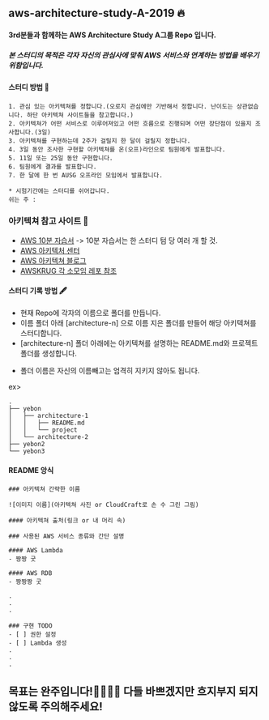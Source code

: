 ## aws-architecture-study-A-2019 🔥

#### 3rd분들과 함께하는 AWS Architecture Study A그룹 Repo 입니다.

##### 본 스터디의 목적은 각자 자신의 관심사에 맞춰 AWS 서비스와 연계하는 방법을 배우기 위함입니다.

#### 스터디 방법 🚀

~~~
1. 관심 있는 아키텍쳐를 정합니다.(오로지 관심에만 기반해서 정합니다. 난이도는 상관없습니다. 하단 아키텍쳐 사이트들을 참고합니다.)
2. 아키텍쳐가 어떤 서비스로 이루어져있고 어떤 흐름으로 진행되며 어떤 장단점이 있을지 조사합니다.(3일)
3. 아키텍쳐를 구현하는데 2주가 걸릴지 한 달이 걸릴지 정합니다.
4. 3일 동안 조사한 구현할 아키텍쳐를 온(오프)라인으로 팀원에게 발표합니다.
5. 11일 또는 25일 동안 구현합니다.
6. 팀원에게 결과를 발표합니다.
7. 한 달에 한 번 AUSG 오프라인 모임에서 발표합니다.

* 시험기간에는 스터디를 쉬어갑니다.
쉬는 주 : 
~~~

### 아키텍쳐 참고 사이트 🌟

* [AWS 10분 자습서](https://aws.amazon.com/ko/getting-started/tutorials/) -> 10분 자습서는 한 스터디 텀 당 여러 개 할 것.
* [AWS 아키텍처 센터](https://aws.amazon.com/ko/architecture/)
* [AWS 아키텍쳐 블로그](https://aws.amazon.com/ko/blogs/architecture/)
* [AWSKRUG 각 소모임 레포 참조](https://github.com/awskrug/)

#### 스터디 기록 방법 🖋

- 현재 Repo에 각자의 이름으로 폴더를 만듭니다.
- 이름 폴더 아래 [architecture-n] 으로 이름 지은 폴더를 만들어 해당 아키텍쳐를 스터디합니다.
- [architecture-n] 폴더 아래에는 아키텍쳐를 설명하는 README.md와 프로젝트 폴더를 생성합니다.

* 폴더 이름은 자신의 이름빼고는 엄격히 지키지 않아도 됩니다.

ex>
~~~
.
├── yebon
│   ├── architecture-1
│   │   ├── README.md
│   │   └── project
│   └── architecture-2
├── yebon2
└── yebon3
~~~

#### README 앙식

~~~
### 아키텍쳐 간략한 이름

![이미지 이름](아키텍쳐 사진 or CloudCraft로 손 수 그린 그림)

#### 아키텍쳐 출처(링크 or 내 머리 속)

### 사용된 AWS 서비스 종류와 간단 설명

#### AWS Lambda
- 짱짱 굿

#### AWS RDB
- 짱짱짱 굿

.
.
.

### 구현 TODO
- [ ] 권한 설정
- [ ] Lambda 생성
.
.
.
~~~

## 목표는 완주입니다!🏃‍♀️🏃‍♂️ 다들 바쁘겠지만 흐지부지 되지 않도록 주의해주세요!
